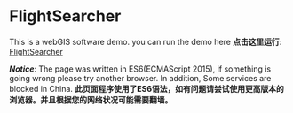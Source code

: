 # FlightSearcher

This is a webGIS software demo.
you can run the demo here **点击这里运行**: <a href="https://zxy-ryan.github.io/FlightSearcher/">FlightSearcher</a>

_**Notice**_: The page was written in ES6(ECMAScript 2015), if something is going wrong please try another browser. In addition, Some services are blocked in China. 
**此页面程序使用了ES6语法，如有问题请尝试使用更高版本的浏览器。并且根据您的网络状况可能需要翻墙。**
